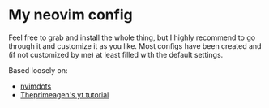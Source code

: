 # My neovim config

Feel free to grab and install the whole thing, but I highly recommend to go through it and customize it as you like. Most configs have been created and (if not customized by me) at least filled with the default settings.

Based loosely on:

 * [nvimdots](https://github.com/ayamir/nvimdots)
 * [Theprimeagen's yt tutorial](https://www.youtube.com/watch?v=w7i4amO_zaE)
